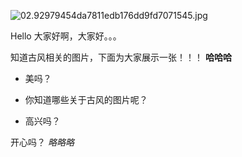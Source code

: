 
<BlogInfo id="1200" title="古风图片" author="Pqy040102" pv=0 read_times=0 pre_cost_time=8 category="古风" tag_list="[]" create_time="2023.04.14 11:57:01.614281" update_time="2023.04.14 11:58:14.198647" />

![02.92979454da7811edb176dd9fd7071545.jpg](../../../media/image/2023/04/14/02.92979454da7811edb176dd9fd7071545.jpg)

Hello 大家好啊，大家好。。。

知道古风相关的图片，下面为大家展示一张！！！ **哈哈哈**

  * 美吗？

  * 你知道哪些关于古风的图片呢？

  * 高兴吗？

开心吗？ _略略略_